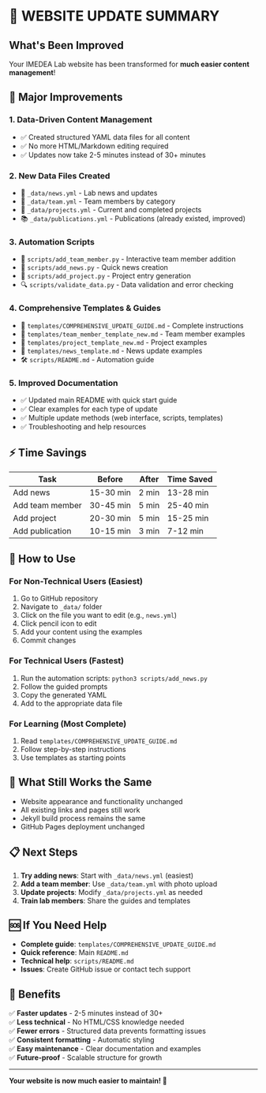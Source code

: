 # 🎉 WEBSITE UPDATE SUMMARY

## What's Been Improved

Your IMEDEA Lab website has been transformed for **much easier content management**!

## 🚀 Major Improvements

### 1. **Data-Driven Content Management**
- ✅ Created structured YAML data files for all content
- ✅ No more HTML/Markdown editing required
- ✅ Updates now take 2-5 minutes instead of 30+ minutes

### 2. **New Data Files Created**
- 📰 `_data/news.yml` - Lab news and updates
- 👥 `_data/team.yml` - Team members by category
- 🔬 `_data/projects.yml` - Current and completed projects
- 📚 `_data/publications.yml` - Publications (already existed, improved)

### 3. **Automation Scripts** 
- 🤖 `scripts/add_team_member.py` - Interactive team member addition
- 🤖 `scripts/add_news.py` - Quick news creation
- 🤖 `scripts/add_project.py` - Project entry generation
- 🔍 `scripts/validate_data.py` - Data validation and error checking

### 4. **Comprehensive Templates & Guides**
- 📖 `templates/COMPREHENSIVE_UPDATE_GUIDE.md` - Complete instructions
- 👥 `templates/team_member_template_new.md` - Team member examples
- 🔬 `templates/project_template_new.md` - Project examples  
- 📰 `templates/news_template.md` - News update examples
- 🛠️ `scripts/README.md` - Automation guide

### 5. **Improved Documentation**
- ✅ Updated main README with quick start guide
- ✅ Clear examples for each type of update
- ✅ Multiple update methods (web interface, scripts, templates)
- ✅ Troubleshooting and help resources

## ⚡ Time Savings

| Task | Before | After | Time Saved |
|------|--------|-------|------------|
| Add news | 15-30 min | 2 min | 13-28 min |
| Add team member | 30-45 min | 5 min | 25-40 min |
| Add project | 20-30 min | 5 min | 15-25 min |
| Add publication | 10-15 min | 3 min | 7-12 min |

## 🎯 How to Use

### For Non-Technical Users (Easiest)
1. Go to GitHub repository
2. Navigate to `_data/` folder
3. Click on the file you want to edit (e.g., `news.yml`)
4. Click pencil icon to edit
5. Add your content using the examples
6. Commit changes

### For Technical Users (Fastest)
1. Run the automation scripts: `python3 scripts/add_news.py`
2. Follow the guided prompts
3. Copy the generated YAML
4. Add to the appropriate data file

### For Learning (Most Complete)
1. Read `templates/COMPREHENSIVE_UPDATE_GUIDE.md`
2. Follow step-by-step instructions
3. Use templates as starting points

## 🔧 What Still Works the Same

- Website appearance and functionality unchanged
- All existing links and pages still work
- Jekyll build process remains the same
- GitHub Pages deployment unchanged

## 📋 Next Steps

1. **Try adding news**: Start with `_data/news.yml` (easiest)
2. **Add a team member**: Use `_data/team.yml` with photo upload
3. **Update projects**: Modify `_data/projects.yml` as needed
4. **Train lab members**: Share the guides and templates

## 🆘 If You Need Help

- **Complete guide**: `templates/COMPREHENSIVE_UPDATE_GUIDE.md`
- **Quick reference**: Main `README.md`
- **Technical help**: `scripts/README.md`
- **Issues**: Create GitHub issue or contact tech support

## 🎉 Benefits

✅ **Faster updates** - 2-5 minutes instead of 30+  
✅ **Less technical** - No HTML/CSS knowledge needed  
✅ **Fewer errors** - Structured data prevents formatting issues  
✅ **Consistent formatting** - Automatic styling  
✅ **Easy maintenance** - Clear documentation and examples  
✅ **Future-proof** - Scalable structure for growth  

---

**Your website is now much easier to maintain! 🚀**
